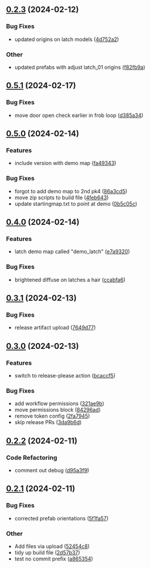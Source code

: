 ## [0.2.3](https://github.com/thedarkmodcommunity/test-latch/compare/v0.2.2...v0.2.3) (2024-02-12)

### Bug Fixes

- updated origins on latch models ([4d752a2](https://github.com/thedarkmodcommunity/test-latch/commit/4d752a2fb41472d3eadd282136e7ac1b1df659a6))

### Other

- updated prefabs with adjust latch_01 origins ([f82fb9a](https://github.com/thedarkmodcommunity/test-latch/commit/f82fb9a9b9bdb3d5f20ea6d5ddf3c8b2d115d542))

## [0.5.1](https://github.com/thedarkmodcommunity/test-latch/compare/v0.5.0...v0.5.1) (2024-02-17)


### Bug Fixes

* move door open check earlier in frob loop ([d385a34](https://github.com/thedarkmodcommunity/test-latch/commit/d385a34d5cbe74b8e377a5cf02a8c10ab0cefa92))

## [0.5.0](https://github.com/thedarkmodcommunity/test-latch/compare/v0.4.0...v0.5.0) (2024-02-14)


### Features

* include version with demo map ([fa49343](https://github.com/thedarkmodcommunity/test-latch/commit/fa4934340703409fc0dfeb93e3ca26419e598966))


### Bug Fixes

* forgot to add demo map to 2nd pk4 ([86a3cd5](https://github.com/thedarkmodcommunity/test-latch/commit/86a3cd5cded57941192489373d4c7ac7b63f4acf))
* move zip scripts to build file ([4feb643](https://github.com/thedarkmodcommunity/test-latch/commit/4feb643459ef935fbbb102c8ee27e3b9225e64af))
* update startingmap.txt to point at demo ([0b5c05c](https://github.com/thedarkmodcommunity/test-latch/commit/0b5c05cba9760a6fd9f56c292b4c3c9698c92602))

## [0.4.0](https://github.com/thedarkmodcommunity/test-latch/compare/v0.3.1...v0.4.0) (2024-02-14)


### Features

* latch demo map called "demo_latch" ([e7a9320](https://github.com/thedarkmodcommunity/test-latch/commit/e7a9320c41d00b2b893599de4a39ada5524e054a))


### Bug Fixes

* brightened diffuse on latches a hair ([ccabfa6](https://github.com/thedarkmodcommunity/test-latch/commit/ccabfa6ba0f4bf80f06763fb659e8d6a062b25d2))

## [0.3.1](https://github.com/thedarkmodcommunity/test-latch/compare/v0.3.0...v0.3.1) (2024-02-13)


### Bug Fixes

* release artifact upload ([7649d77](https://github.com/thedarkmodcommunity/test-latch/commit/7649d77197bd6b508872acae14dd4ccb09475502))

## [0.3.0](https://github.com/thedarkmodcommunity/test-latch/compare/v0.2.3...v0.3.0) (2024-02-13)


### Features

* switch to release-please action ([bcaccf5](https://github.com/thedarkmodcommunity/test-latch/commit/bcaccf58d21396f2b463d849556d44ea8891a5a8))


### Bug Fixes

* add workflow permissions ([321ae9b](https://github.com/thedarkmodcommunity/test-latch/commit/321ae9b4197d23f492c4f287876d21d066b2423b))
* move permissions block ([84296ad](https://github.com/thedarkmodcommunity/test-latch/commit/84296ad041a08445044f1f9e7551fa7752cb5c87))
* remove token config ([2fa7945](https://github.com/thedarkmodcommunity/test-latch/commit/2fa7945eacb5dec5c2307f85857b04f5213bdb86))
* skip release PRs ([3da9b6d](https://github.com/thedarkmodcommunity/test-latch/commit/3da9b6d076f5539a7228a0ef66aa0e6572c6eb2e))

## [0.2.2](https://github.com/thedarkmodcommunity/test-latch/compare/v0.2.1...v0.2.2) (2024-02-11)

### Code Refactoring

- comment out debug ([d95a3f9](https://github.com/thedarkmodcommunity/test-latch/commit/d95a3f923b9b6fcde0c138fc176bc77c4f50676d))

## [0.2.1](https://github.com/thedarkmodcommunity/test-latch/compare/v0.2.0...v0.2.1) (2024-02-11)

### Bug Fixes

- corrected prefab orientations ([5f1fa57](https://github.com/thedarkmodcommunity/test-latch/commit/5f1fa57a69cb05a613e01069608a9a8745c3bdcb))

### Other

- Add files via upload ([52454c8](https://github.com/thedarkmodcommunity/test-latch/commit/52454c8d080270ff5b6b7ca3eb3b1683282319fe))
- tidy up build file ([2d57b37](https://github.com/thedarkmodcommunity/test-latch/commit/2d57b371891d5bea1501d3d7ab56b740fb0241d2))
- test no commit prefix ([a865354](https://github.com/thedarkmodcommunity/test-latch/commit/a86535412fc0eb8985bff53cef2bc6f755c3083f))
